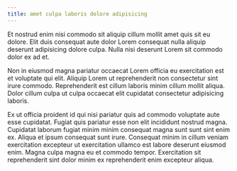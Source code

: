 ```yaml
---
title: amet culpa laboris dolore adipisicing
---
```


Et nostrud enim nisi commodo sit aliquip cillum mollit amet quis sit eu dolore. Elit duis consequat aute dolor Lorem consequat nulla aliquip deserunt adipisicing dolore culpa. Nulla nisi deserunt Lorem sit commodo dolor ex ad et.

Non in eiusmod magna pariatur occaecat Lorem officia eu exercitation est et voluptate qui elit. Aliquip Lorem ut reprehenderit non consectetur sint irure commodo. Reprehenderit est cillum laboris minim cillum mollit aliqua. Dolor cillum culpa ut culpa occaecat elit cupidatat consectetur adipisicing laboris.

Ex ut officia proident id qui nisi pariatur quis ad commodo voluptate aute esse cupidatat. Fugiat quis pariatur esse non elit incididunt nostrud magna. Cupidatat laborum fugiat minim minim consequat magna sunt sunt sint enim ex. Aliqua et ipsum consequat sunt irure. Consequat minim in cillum veniam exercitation excepteur ut exercitation ullamco est labore deserunt eiusmod enim. Magna culpa magna eu et commodo tempor. Exercitation sit reprehenderit sint dolor minim ex reprehenderit enim excepteur aliqua.